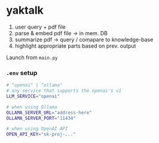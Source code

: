 # yaktalk

1. user query + pdf file
2. parse & embed pdf file -> in mem. DB
3. summarize pdf -> query / comapare to knowledge-base
4. highlight appropriate parts based on prev. output

Launch from `main.py`

### `.env` setup
```bash
# "openai" | "ollama"
# any service that supports the openai's v1
LLM_SERVICE="openai"

# when using Ollama
OLLAMA_SERVER_URL="address-here"
OLLAMA_SERVER_PORT="11434"

# when using OpenAI API
OPEN_API_KEY="sk-proj-..."
```
